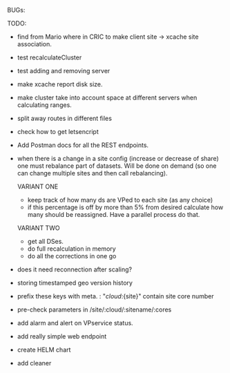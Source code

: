 BUGs:

TODO:
* find from Mario where in CRIC to make client site -> xcache site association. 

* test recalculateCluster
* test adding and removing server
* make xcache report disk size.
* make cluster take into account space at different servers when calculating ranges.
* split away routes in different files
* check how to get letsencript

* Add Postman docs for all the REST endpoints.

* when there is a change in a site config (increase or decrease of share) one must rebalance part of datasets.
    Will be done on demand (so one can change multiple sites and then call rebalancing).
    
    VARIANT ONE
    * keep track of how many ds are VPed to each site (as any choice)
    * if this percentage is off by more than 5% from desired calculate how many should be reassigned. Have a parallel process do that.
    
    VARIANT TWO
    * get all DSes. 
    * do full recalculation in memory
    * do all the corrections in one go

* does it need reconnection after scaling?
* storing timestamped geo version history

* prefix these keys with meta. :
"${cloud}:${site}" contain site core number

* pre-check parameters in /site/:cloud/:sitename/:cores

* add alarm and alert on VPservice status.

* add really simple web endpoint
* create HELM chart
* add cleaner